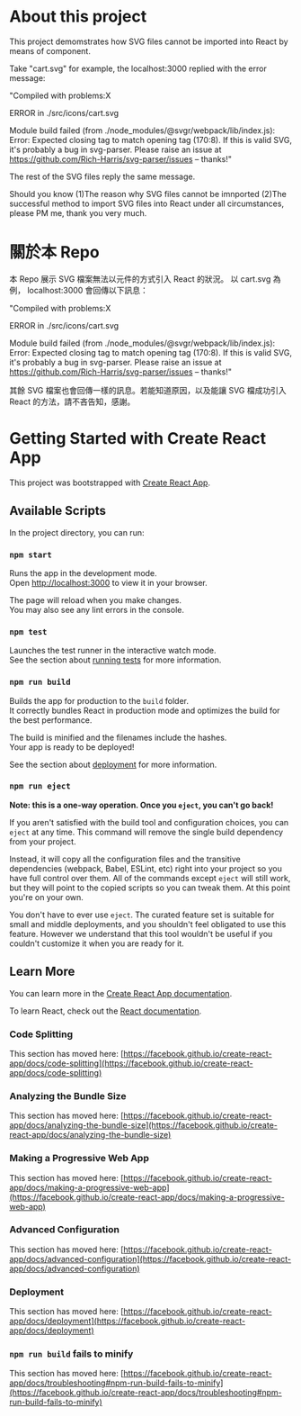 # About this project
This project demomstrates how SVG files cannot be imported into React by means of component.

Take "cart.svg" for example, the localhost:3000 replied with the error message:

"Compiled with problems:X

ERROR in ./src/icons/cart.svg

Module build failed (from ./node_modules/@svgr/webpack/lib/index.js):
Error: Expected closing tag </head> to match opening tag <link> (170:8). If this is valid SVG, it's probably a bug in svg-parser. Please raise an issue at https://github.com/Rich-Harris/svg-parser/issues – thanks!"

The rest of the SVG files reply the same message. 

Should you know (1)The reason why SVG files cannot be imnported (2)The successful method to import SVG files into React under all circumstances, please PM me, thank you very much.

# 關於本 Repo
本 Repo 展示 SVG 檔案無法以元件的方式引入 React 的狀況。 以 cart.svg 為例， localhost:3000 會回傳以下訊息：

"Compiled with problems:X

ERROR in ./src/icons/cart.svg

Module build failed (from ./node_modules/@svgr/webpack/lib/index.js):
Error: Expected closing tag </head> to match opening tag <link> (170:8). If this is valid SVG, it's probably a bug in svg-parser. Please raise an issue at https://github.com/Rich-Harris/svg-parser/issues – thanks!"

其餘 SVG 檔案也會回傳一樣的訊息。若能知道原因，以及能讓 SVG 檔成功引入 React 的方法，請不吝告知，感謝。

# Getting Started with Create React App

This project was bootstrapped with [Create React App](https://github.com/facebook/create-react-app).

## Available Scripts

In the project directory, you can run:

### `npm start`

Runs the app in the development mode.\
Open [http://localhost:3000](http://localhost:3000) to view it in your browser.

The page will reload when you make changes.\
You may also see any lint errors in the console.

### `npm test`

Launches the test runner in the interactive watch mode.\
See the section about [running tests](https://facebook.github.io/create-react-app/docs/running-tests) for more information.

### `npm run build`

Builds the app for production to the `build` folder.\
It correctly bundles React in production mode and optimizes the build for the best performance.

The build is minified and the filenames include the hashes.\
Your app is ready to be deployed!

See the section about [deployment](https://facebook.github.io/create-react-app/docs/deployment) for more information.

### `npm run eject`

**Note: this is a one-way operation. Once you `eject`, you can't go back!**

If you aren't satisfied with the build tool and configuration choices, you can `eject` at any time. This command will remove the single build dependency from your project.

Instead, it will copy all the configuration files and the transitive dependencies (webpack, Babel, ESLint, etc) right into your project so you have full control over them. All of the commands except `eject` will still work, but they will point to the copied scripts so you can tweak them. At this point you're on your own.

You don't have to ever use `eject`. The curated feature set is suitable for small and middle deployments, and you shouldn't feel obligated to use this feature. However we understand that this tool wouldn't be useful if you couldn't customize it when you are ready for it.

## Learn More

You can learn more in the [Create React App documentation](https://facebook.github.io/create-react-app/docs/getting-started).

To learn React, check out the [React documentation](https://reactjs.org/).

### Code Splitting

This section has moved here: [https://facebook.github.io/create-react-app/docs/code-splitting](https://facebook.github.io/create-react-app/docs/code-splitting)

### Analyzing the Bundle Size

This section has moved here: [https://facebook.github.io/create-react-app/docs/analyzing-the-bundle-size](https://facebook.github.io/create-react-app/docs/analyzing-the-bundle-size)

### Making a Progressive Web App

This section has moved here: [https://facebook.github.io/create-react-app/docs/making-a-progressive-web-app](https://facebook.github.io/create-react-app/docs/making-a-progressive-web-app)

### Advanced Configuration

This section has moved here: [https://facebook.github.io/create-react-app/docs/advanced-configuration](https://facebook.github.io/create-react-app/docs/advanced-configuration)

### Deployment

This section has moved here: [https://facebook.github.io/create-react-app/docs/deployment](https://facebook.github.io/create-react-app/docs/deployment)

### `npm run build` fails to minify

This section has moved here: [https://facebook.github.io/create-react-app/docs/troubleshooting#npm-run-build-fails-to-minify](https://facebook.github.io/create-react-app/docs/troubleshooting#npm-run-build-fails-to-minify)

